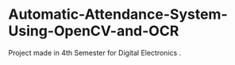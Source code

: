 # Automatic-Attendance-System-Using-OpenCV-and-OCR
Project made in 4th Semester for Digital Electronics .
